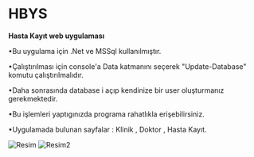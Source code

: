 # HBYS
 
 <b>Hasta Kayıt web uygulaması</b>
 
•Bu uygulama için .Net ve MSSql kullanılmıştır. 

•Çalıştırılması için console'a Data katmanını seçerek "Update-Database" komutu çalıştırılmalıdır.

•Daha sonrasında database i açıp kendinize bir user oluşturmanız gerekmektedir.

•Bu işlemleri yaptıgınızda programa rahatlıkla erişebilirsiniz.

•Uygulamada bulunan sayfalar : Klinik , Doktor , Hasta Kayıt.


<img src="https://user-images.githubusercontent.com/118361987/218140443-aeea5f43-6433-4eb8-8bf0-d57ef2f71069.jpg" alt="Resim">

<img src="https://user-images.githubusercontent.com/118361987/218140725-a6ca2cf5-10aa-4fb3-bb4b-b23b4b0a3ddd.png" alt="Resim2">

